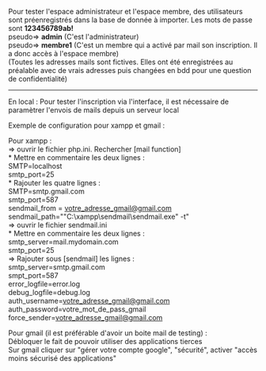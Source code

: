 Pour tester l'espace administrateur et l'espace membre, des utilisateurs sont préenregistrés dans la base de donnée à importer. Les mots de passe sont __123456789ab!__  
  	pseudo=> __admin__     (C'est l'administrateur)  
	pseudo=> __membre1__   (C'est un membre qui a activé par mail son inscription. Il a donc accès à l'espace membre)   
(Toutes les adresses mails sont fictives. Elles ont été enregistrées au préalable avec de vrais adresses puis changées en bdd pour une question de confidentialité)  
  
-----  
  
En local : Pour tester l'inscription via l'interface, il est nécessaire de paramètrer l'envois de mails depuis un serveur local  
  
Exemple de configuration pour xampp et gmail :   
  
Pour xampp :  
	=> ouvrir le fichier php.ini. Rechercher [mail function]   
  		* Mettre en commentaire les deux lignes :  
			SMTP=localhost  
			smtp_port=25  
  		* Rajouter les quatre lignes :   
			SMTP=smtp.gmail.com  
			smtp_port=587  
			sendmail_from = votre_adresse_gmail@gmail.com  
			sendmail_path="\"C:\xampp\sendmail\sendmail.exe" -t"  
	=> ouvrir le fichier sendmail.ini  
  		* Mettre en commentaire les deux lignes :  
			smtp_server=mail.mydomain.com  
			smtp_port=25  
	=> Rajouter sous [sendmail] les lignes :  
    		smtp_server=smtp.gmail.com  
		smpt_port=587  
		error_logfile=error.log  
		debug_logfile=debug.log  
		auth_username=votre_adresse_gmail@gmail.com  
		auth_password=votre_mot_de_pass_gmail  
		force_sender=votre_adresse_gmail@gmail.com  
      
Pour gmail (il est préférable d'avoir un boite mail de testing) :  
	Débloquer le fait de pouvoir utiliser des applications tierces   
	Sur gmail cliquer sur "gérer votre compte google", "sécurité", activer "accès moins sécurisé des applications"  
